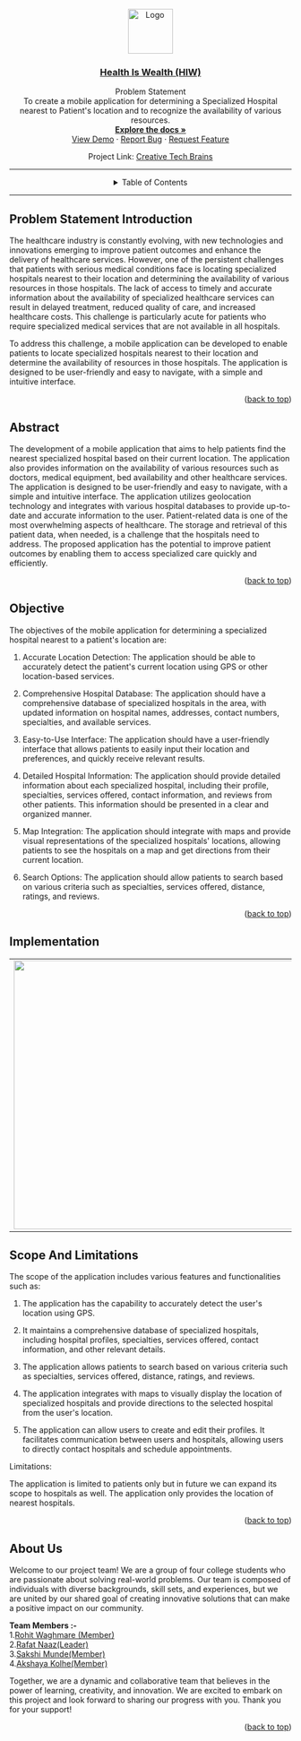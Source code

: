 <div id="top"></div>
<!-- Improved compatibility of back to top link: See: https://github.com/othneildrew/Best-README-Template/pull/73 -->
<a name="readme-top"></a>


<br />
<div align="center">
  <a href="https://github.com/SAWASTHA/Creative-Tech-Brains">
    <img src="https://user-images.githubusercontent.com/92391500/232209609-2de0d41f-5607-44d6-a96a-10c60e074f04.jpg" alt="Logo" width="80" height="80">
  </a>
<h3 align="center"><a href="https://github.com/SAWASTHA/Creative-Tech-Brains">Health Is Wealth (HIW)</a></h3>
  <p align="center">
   Problem Statement <br>
  To create a mobile application for determining a Specialized Hospital nearest to Patient's location and to recognize the availability of various resources.
    <br />
    <a href="https://github.com/SAWASTHA/Creative-Tech-Brains"><strong>Explore the docs »</strong></a>
    <br />
    <a href="https://github.com/SAWASTHA/Creative-Tech-Brains">View Demo</a>
    ·
    <a href="https://github.com/SAWASTHA/Creative-Tech-Brains/issues">Report Bug</a>
    ·
    <a href="https://github.com/SAWASTHA/Creative-Tech-Brains/issues">Request Feature</a>
     
  </p>
  
   Project Link: [Creative Tech Brains](https://github.com/SAWASTHA)
</div>
  <hr>
  
  
<details align="center">
 <summary>Table of Contents</summary>
  <ol>
    <li> <a href="#problem-statement-introduction">Problem Statement Introduction</a> </li>
    <li><a href="#abstract">Abstract</a></li>
    <li><a href="#objective">Objective</a></li>
    <li><a href="#implementation">Implementation</a></li>
    <li><a href="#scope-and-limitations">Scope And Limitations</a></li>
    <li><a href="#about-us">About Us</a></li>
  </ol>
</details>

<hr>


##  Problem Statement Introduction
 
The healthcare industry is constantly evolving, with new technologies and innovations emerging to improve patient outcomes and enhance the delivery of healthcare services. However, one of the persistent challenges that patients with serious medical conditions face is locating specialized hospitals nearest to their location and determining the availability of various resources in those hospitals.
The lack of access to timely and accurate information about the availability of specialized healthcare services can result in delayed treatment, reduced quality of care, and increased healthcare costs. This challenge is particularly acute for patients who require specialized medical services that are not available in all hospitals.

To address this challenge, a mobile application can be developed to enable patients to locate specialized hospitals nearest to their location and determine the availability of resources in those hospitals. The application is designed to be user-friendly and easy to navigate, with a simple and intuitive interface.


<p align="right">(<a href="#readme-top">back to top</a>)</p>

## Abstract

The development of a mobile application that aims to help patients find the nearest specialized hospital based on their current location. The application also provides information on the availability of various resources such as doctors, medical equipment, bed availability and other healthcare services. The application is designed to be user-friendly and easy to navigate, with a simple and intuitive interface. The application utilizes geolocation technology and integrates with various hospital databases to provide up-to-date and accurate information to the user. 
Patient-related data is one of the most overwhelming aspects of healthcare. The storage and retrieval of this patient data, when needed, is a challenge that the hospitals need to address. The proposed application has the potential to improve patient outcomes by enabling them to access specialized care quickly and efficiently.



<p align="right">(<a href="#readme-top">back to top</a>)</p>

## Objective

The objectives of the mobile application for determining a specialized hospital nearest to a patient's location are:

1.	Accurate Location Detection: The application should be able to accurately detect the patient's current location using GPS or other location-based services.

2.	Comprehensive Hospital Database: The application should have a comprehensive database of specialized hospitals in the area, with updated information on hospital names, addresses, contact numbers, specialties, and available services.

3.	Easy-to-Use Interface: The application should have a user-friendly interface that allows patients to easily input their location and preferences, and quickly receive relevant results.

4.	Detailed Hospital Information: The application should provide detailed information about each specialized hospital, including their profile, specialties, services offered, contact information, and reviews from other patients. This information should be presented in a clear and organized manner.

5.	Map Integration: The application should integrate with maps and provide visual representations of the specialized hospitals' locations, allowing patients to see the hospitals on a map and get directions from their current location.

6.	Search Options: The application should allow patients to search based on various criteria such as specialties, services offered, distance, ratings, and reviews.



<p align="right">(<a href="#readme-top">back to top</a>)</p>

## Implementation


<table>
  <tr>
    <td><img src="https://user-images.githubusercontent.com/92391500/232313561-1ad99c85-7c00-4214-b185-e1ba4283f4d6.jpg" width=820 height=480></td>
    <td><img src="https://user-images.githubusercontent.com/92391500/232313574-e8e79459-fc26-4970-8fde-cc71dcf60d96.jpg" width=800 height=480></td>
    <td><img src="https://user-images.githubusercontent.com/92391500/232313601-1b29ad28-8aaf-4ee9-83f0-11a7dd022f71.jpg" width=800 height=480></td>
    <td><img src="https://user-images.githubusercontent.com/92391500/232313601-1b29ad28-8aaf-4ee9-83f0-11a7dd022f71.jpg" width=800 height=480></td>
     <td><img src="https://user-images.githubusercontent.com/92391500/232313611-5c726232-cec2-4472-b930-f886e73ab152.jpg" width=800 height=480></td>
    <td><img src="https://user-images.githubusercontent.com/92391500/232313620-e5945c3b-d275-4995-8a4f-cc642ff9208a.jpg" width=800 height=480></td>
    <td><img src="https://user-images.githubusercontent.com/92391500/232313630-6ff4098d-d2fd-4244-a48a-cd4cc2f995c8.jpg" width=800 height=480></td>
    <td><img src="https://user-images.githubusercontent.com/92391500/232313694-23b79c3c-2c54-4ab7-9697-23fb067151bd.jpg" width=800 height=480></td>
     <td><img src="https://user-images.githubusercontent.com/92391500/232313723-3a0a23ca-5a81-4413-af7b-4fe92ee86d38.jpg" width=800 height=480></td>
    <td><img src="https://user-images.githubusercontent.com/92391500/232313731-ba92d766-1857-4b4e-bdcb-933bd622b5b0.jpg" width=800 height=480></td>
    <td><img src="https://user-images.githubusercontent.com/92391500/232313770-0b356690-4599-4057-a660-f5f35bd90e74" width=800 height=480></td>
    <td><img src="https://user-images.githubusercontent.com/92391500/232313782-94ff6c60-008a-47bb-a44a-b6b3d5adb1c1.jpg" width=800 height=480></td>
  </tr>
 </table>


## Scope And Limitations


The scope of the application includes various features and functionalities such as: 

1.	The application has the capability to accurately detect the user's location using GPS. 

2.	It maintains a comprehensive database of specialized hospitals, including hospital profiles, specialties, services offered, contact information, and other relevant details.

3.	The application allows patients to search based on various criteria such as specialties, services offered, distance, ratings, and reviews.
 
4.	The application integrates with maps to visually display the location of specialized hospitals and provide directions to the selected hospital from the user's location.

5.	The application can allow users to create and edit their profiles. It facilitates communication between users and hospitals, allowing users to directly contact hospitals and schedule appointments.

Limitations: 

The application is limited to patients only but in future we can expand its scope to hospitals as well. The application only provides the location of nearest hospitals. 


<p align="right">(<a href="#readme-top">back to top</a>)</p>




## About Us

Welcome to our project team! We are a group of four college students who are passionate about solving real-world problems. Our team is composed of individuals with diverse backgrounds, skill sets, and experiences, but we are united by our shared goal of creating innovative solutions that can make a positive impact on our community.

<strong> Team Members :-</strong><br>
1.[Rohit Waghmare (Member)](https://github.com/Rohitwaghmare7)<br>
2.[Rafat Naaz(Leader)](https://github.com/RafatNaaz25)<br>
3.[Sakshi Munde(Member)](https://github.com/sakshimunde18)<br>
4.[Akshaya Kolhe(Member)](https://github.com/AkshayaKolhe)<br>

Together, we are a dynamic and collaborative team that believes in the power of learning, creativity, and innovation. We are excited to embark on this project and look forward to sharing our progress with you. Thank you for your support!

<p align="right">(<a href="#readme-top">back to top</a>)</p>
